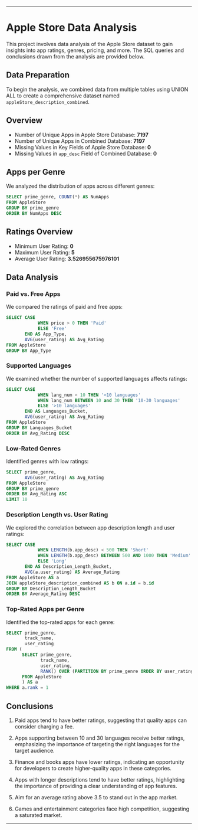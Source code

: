 
---

# Apple Store Data Analysis

This project involves data analysis of the Apple Store dataset to gain insights into app ratings, genres, pricing, and more. The SQL queries and conclusions drawn from the analysis are provided below.

## Data Preparation

To begin the analysis, we combined data from multiple tables using UNION ALL to create a comprehensive dataset named `appleStore_description_combined`.

## Overview

- Number of Unique Apps in Apple Store Database: **7197**
- Number of Unique Apps in Combined Database: **7197**
- Missing Values in Key Fields of Apple Store Database: **0**
- Missing Values in `app_desc` Field of Combined Database: **0**

## Apps per Genre

We analyzed the distribution of apps across different genres:

```sql
SELECT prime_genre, COUNT(*) AS NumApps
FROM AppleStore
GROUP BY prime_genre
ORDER BY NumApps DESC
```

## Ratings Overview

- Minimum User Rating: **0**
- Maximum User Rating: **5**
- Average User Rating: **3.526955675976101**

## Data Analysis

### Paid vs. Free Apps

We compared the ratings of paid and free apps:

```sql
SELECT CASE
            WHEN price > 0 THEN 'Paid'
            ELSE 'Free'
       END AS App_Type,
       AVG(user_rating) AS Avg_Rating
FROM AppleStore
GROUP BY App_Type
```

### Supported Languages

We examined whether the number of supported languages affects ratings:

```sql
SELECT CASE
            WHEN lang_num < 10 THEN '<10 languages'
            WHEN lang_num BETWEEN 10 and 30 THEN '10-30 languages'
            ELSE '>10 languages'
       END AS Languages_Bucket,
       AVG(user_rating) AS Avg_Rating
FROM AppleStore
GROUP BY Languages_Bucket
ORDER BY Avg_Rating DESC
```

### Low-Rated Genres

Identified genres with low ratings:

```sql
SELECT prime_genre,
       AVG(user_rating) AS Avg_Rating
FROM AppleStore
GROUP BY prime_genre
ORDER BY Avg_Rating ASC
LIMIT 10
```

### Description Length vs. User Rating

We explored the correlation between app description length and user ratings:

```sql
SELECT CASE
            WHEN LENGTH(b.app_desc) < 500 THEN 'Short'
            WHEN LENGTH(b.app_desc) BETWEEN 500 AND 1000 THEN 'Medium'
            ELSE 'Long'
       END AS Description_Length_Bucket,
       AVG(a.user_rating) AS Average_Rating
FROM AppleStore AS a
JOIN appleStore_description_combined AS b ON a.id = b.id
GROUP BY Description_Length_Bucket
ORDER BY Average_Rating DESC
```

### Top-Rated Apps per Genre

Identified the top-rated apps for each genre:

```sql
SELECT prime_genre,
       track_name,
       user_rating
FROM (
      SELECT prime_genre,
             track_name,
             user_rating,
             RANK() OVER (PARTITION BY prime_genre ORDER BY user_rating DESC, rating_count_tot DESC) AS rank
      FROM AppleStore
      ) AS a
WHERE a.rank = 1
```

## Conclusions

1. Paid apps tend to have better ratings, suggesting that quality apps can consider charging a fee.

2. Apps supporting between 10 and 30 languages receive better ratings, emphasizing the importance of targeting the right languages for the target audience.

3. Finance and books apps have lower ratings, indicating an opportunity for developers to create higher-quality apps in these categories.

4. Apps with longer descriptions tend to have better ratings, highlighting the importance of providing a clear understanding of app features.

5. Aim for an average rating above 3.5 to stand out in the app market.

6. Games and entertainment categories face high competition, suggesting a saturated market.

---

